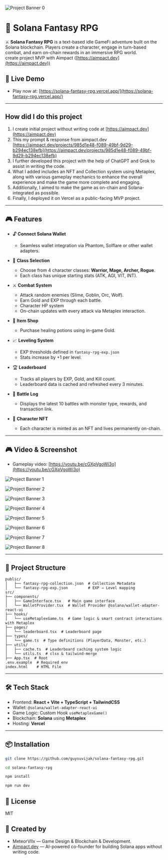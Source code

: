 ![Project Banner 0](/public/screenshot/readme-0.webp)

# 🐉 Solana Fantasy RPG

⚔️ **Solana Fantasy RPG** is a text-based idle GameFi adventure built on the Solana blockchain.
Players create a character, engage in turn-based combat, and earn on-chain rewards in an immersive RPG world.<br />
create project MVP with Aimpact ([https://aimpact.dev](https://aimpact.dev))

## 🚀 Live Demo

- Play now at: [https://solana-fantasy-rpg.vercel.app/](https://solana-fantasy-rpg.vercel.app/)

---

## How did I do this project

1. I create initial project without writing code at [https://aimpact.dev](https://aimpact.dev)
2. This my prompt & response from aimpact.dev [https://aimpact.dev/projects/985d1e48-f089-49bf-9d29-b294ec138efb](https://aimpact.dev/projects/985d1e48-f089-49bf-9d29-b294ec138efb)
3. I further developed this project with the help of ChatGPT and Grok to assist in writing the code.
4. What I added includes an NFT and Collection system using Metaplex, along with various gameplay mechanics to enhance the overall experience and make the game more complete and engaging.
5. Additionally, I aimed to make the game as on-chain and Solana-integrated as possible.
6. Finally, I deployed it on Vercel as a public-facing MVP project.

---

## 🎮 Features

- 🔓 **Connect Solana Wallet**
    - Seamless wallet integration via Phantom, Solflare or other wallet adapters.
- 🧙 **Class Selection**

    - Choose from 4 character classes: **Warrior, Mage, Archer, Rogue**.
    - Each class has unique starting stats (ATK, AGI, VIT, INT).

- ⚔️ **Combat System**

    - Attack random enemies (Slime, Goblin, Orc, Wolf).
    - Earn Gold and EXP through each battle.
    - Character HP system
    - On-chain updates with every attack via Metaplex interaction.

- 💊 **Item Shop**

    - Purchase healing potions using in-game Gold.

- 📈 **Leveling System**

    - EXP thresholds defined in `fantasy-rpg-exp.json`
    - Stats increase by +1 per level.

- 🏆 **Leaderboard**

    - Tracks all players by EXP, Gold, and Kill count.
    - Leaderboard data is cached and refreshed every 3 minutes.

- 🧾 **Battle Log**

    - Displays the latest 10 battles with monster type, rewards, and transaction link.

- 🔐 **Character NFT**
    - Each character is minted as an NFT and lives permanently on-chain.

---

## 🎮 Video & Screenshot

- Gameplay video: [https://youtu.be/cGXpVgoWi3o](https://youtu.be/cGXpVgoWi3o)

![Project Banner 1](/public/screenshot/readme-1.webp)

![Project Banner 2](/public/screenshot/readme-2.webp)

![Project Banner 3](/public/screenshot/readme-3.webp)

![Project Banner 4](/public/screenshot/readme-4.webp)

![Project Banner 5](/public/screenshot/readme-5.webp)

![Project Banner 6](/public/screenshot/readme-6.webp)

![Project Banner 7](/public/screenshot/readme-7.webp)

![Project Banner 8](/public/screenshot/readme-8.webp)

---

## 📁 Project Structure

```
public/
│   ├── fantasy-rpg-collection.json  # Collection Metadata
│   └── fantasy-rpg-exp.json         # EXP → Level mapping
src/
├── components/
│   ├── GameInterface.tsx   # Main game interface
│   └── WalletProvider.tsx  # Wallet Provider @solana/wallet-adapter-react-ui
├── hooks/
│   └── useMetaplexGame.ts  # Game logic & smart contract interactions with Metaplex
├── pages/
│   └── leaderboard.tsx  # Leaderboard page
├── types/
│   └── game.ts  # Type definitions (PlayerData, Monster, etc.)
├── utils/
│   ├── cache.ts  # Leaderboard caching system logic
│   └── utils.ts  # clsx & tailwind-merge
├── App.tsx  # Root
.env.example  # Required env
index.html    # HTML File
```

---

## 🛠 Tech Stack

- Frontend: **React + Vite + TypeScript + TailwindCSS**
- Wallet: `@solana/wallet-adapter-react-ui`
- Game Logic: Custom Hook `useMetaplexGame()`
- Blockchain: **Solana** using **Metaplex**
- Hosting: **Vercel**

---

## 📦 Installation

```bash
git clone https://github.com/guysuvijak/solana-fantasy-rpg.git
```

```bash
cd solana-fantasy-rpg
```

```bash
npm install
```

```bash
npm run dev
```

## 📜 License

MIT

## 🙌 Created by

- MeteorVIIx — Game Design & Blockchain & Development.
- [Aimpact.dev](https://aimpact.dev/) — AI-powered co-founder for building Solana apps without writing code.
